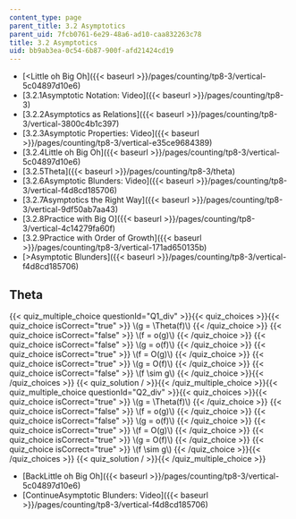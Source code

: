 ```yaml
---
content_type: page
parent_title: 3.2 Asymptotics
parent_uid: 7fcb0761-6e29-48a6-ad10-caa832263c78
title: 3.2 Asymptotics
uid: bb9ab3ea-0c54-6b87-900f-afd21424cd19
---
```


*   [\<Little oh Big Oh]({{< baseurl >}}/pages/counting/tp8-3/vertical-5c04897d10e6)
*   [3.2.1Asymptotic Notation: Video]({{< baseurl >}}/pages/counting/tp8-3)
*   [3.2.2Asymptotics as Relations]({{< baseurl >}}/pages/counting/tp8-3/vertical-3800c4b1c397)
*   [3.2.3Asymptotic Properties: Video]({{< baseurl >}}/pages/counting/tp8-3/vertical-e35ce9684389)
*   [3.2.4Little oh Big Oh]({{< baseurl >}}/pages/counting/tp8-3/vertical-5c04897d10e6)
*   [3.2.5Theta]({{< baseurl >}}/pages/counting/tp8-3/theta)
*   [3.2.6Asymptotic Blunders: Video]({{< baseurl >}}/pages/counting/tp8-3/vertical-f4d8cd185706)
*   [3.2.7Asymptotics the Right Way]({{< baseurl >}}/pages/counting/tp8-3/vertical-9df50ab7aa43)
*   [3.2.8Practice with Big O]({{< baseurl >}}/pages/counting/tp8-3/vertical-4c14279fa60f)
*   [3.2.9Practice with Order of Growth]({{< baseurl >}}/pages/counting/tp8-3/vertical-171ad650135b)
*   [\>Asymptotic Blunders]({{< baseurl >}}/pages/counting/tp8-3/vertical-f4d8cd185706)

Theta
-----

{{< quiz_multiple_choice questionId="Q1_div" >}}{{< quiz_choices >}}{{< quiz_choice isCorrect="true" >}}&nbsp;\\(g = \\Theta(f)\\)&nbsp;{{< /quiz_choice >}}
{{< quiz_choice isCorrect="false" >}}&nbsp;\\(f = o(g)\\)&nbsp;{{< /quiz_choice >}}
{{< quiz_choice isCorrect="false" >}}&nbsp;\\(g = o(f)\\)&nbsp;{{< /quiz_choice >}}
{{< quiz_choice isCorrect="true" >}}&nbsp;\\(f = O(g)\\)&nbsp;{{< /quiz_choice >}}
{{< quiz_choice isCorrect="true" >}}&nbsp;\\(g = O(f)\\)&nbsp;{{< /quiz_choice >}}
{{< quiz_choice isCorrect="false" >}}&nbsp;\\(f \\sim g\\)&nbsp;{{< /quiz_choice >}}{{< /quiz_choices >}}
{{< quiz_solution / >}}{{< /quiz_multiple_choice >}}{{< quiz_multiple_choice questionId="Q2_div" >}}{{< quiz_choices >}}{{< quiz_choice isCorrect="true" >}}&nbsp;\\(g = \\Theta(f)\\)&nbsp;{{< /quiz_choice >}}
{{< quiz_choice isCorrect="false" >}}&nbsp;\\(f = o(g)\\)&nbsp;{{< /quiz_choice >}}
{{< quiz_choice isCorrect="false" >}}&nbsp;\\(g = o(f)\\)&nbsp;{{< /quiz_choice >}}
{{< quiz_choice isCorrect="true" >}}&nbsp;\\(f = O(g)\\)&nbsp;{{< /quiz_choice >}}
{{< quiz_choice isCorrect="true" >}}&nbsp;\\(g = O(f)\\)&nbsp;{{< /quiz_choice >}}
{{< quiz_choice isCorrect="true" >}}&nbsp;\\(f \\sim g\\)&nbsp;{{< /quiz_choice >}}{{< /quiz_choices >}}
{{< quiz_solution / >}}{{< /quiz_multiple_choice >}}

*   [BackLittle oh Big Oh]({{< baseurl >}}/pages/counting/tp8-3/vertical-5c04897d10e6)
*   [ContinueAsymptotic Blunders: Video]({{< baseurl >}}/pages/counting/tp8-3/vertical-f4d8cd185706)